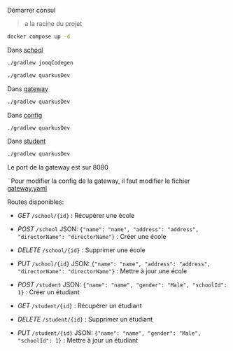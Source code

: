 Démarrer consul

> a la racine du projet

```bash
docker compose up -d
```

Dans [school](school)

```bash
./gradlew jooqCodegen
```

```bash
./gradlew quarkusDev
```

Dans [gateway](gateway)

```bash
./gradlew quarkusDev
```

Dans [config](config)

```bash
./gradlew quarkusDev
```

Dans [student](school)

```bash
./gradlew quarkusDev
```

Le port de la gateway est sur 8080

¨Pour modifier la config de la gateway, il faut modifier le fichier [gateway.yaml](config/src/main/resources/META-INF/resources/gateway.yaml)

Routes disponibles:

- *GET* `/school/{id}` : Récupérer une école
- *POST* `/school` JSON: `{"name": "name", "address": "address", "directorName": "directorName"}` : Créer une école
- *DELETE* `/school/{id}` : Supprimer une école
- *PUT* `/school/{id}` JSON: `{"name": "name", "address": "address", "directorName": "directorName"}` : Mettre à jour une école

- *POST* `/student` JSON: `{"name": "name", "gender": "Male", "schoolId": 1}` : Créer un étudiant
- *GET* `/student/{id}` : Récupérer un étudiant
- *DELETE* `/student/{id}` : Supprimer un étudiant
- *PUT* `/student/{id}` JSON: `{"name": "name", "gender": "Male", "schoolId": 1}` : Mettre à jour un étudiant